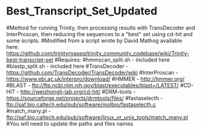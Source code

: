 # Best_Transcript_Set_Updated

#Method for running Trinity, then processing results with TransDecoder and InterProscan, then reducing the sequences to a "best" set using cd-hit and some scripts.
#Modified from a script wrote by David Mathog available here: https://github.com/trinityrnaseq/trinity_community_codebase/wiki/Trinity-best-transcript-set
#Requires:
#hmmscan_split.sh - included here
#blastp_split.sh - included here
#TransDecoder - https://github.com/TransDecoder/TransDecoder/wiki
#InterProscan - https://www.ebi.ac.uk/interpro/download/
#HMMER - http://hmmer.org/
#BLAST - ftp://ftp.ncbi.nlm.nih.gov/blast/executables/blast+/LATEST/
#CD-HIT - http://weizhongli-lab.org/cd-hit/
#DRM-tools - https://sourceforge.net/projects/drmtools/files/
#fastaselecth - ftp://saf.bio.caltech.edu/pub/software/molbio/fastaselecth.c
#match_many.pl - ftp://saf.bio.caltech.edu/pub/software/linux_or_unix_tools/match_many.pl
#You will need to update the paths and files names
